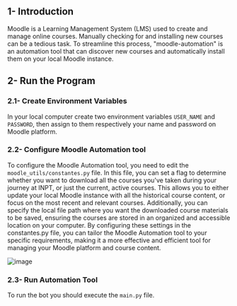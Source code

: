 ## 1- Introduction
Moodle is a Learning Management System (LMS) used to create and manage online courses. Manually checking for and installing new courses can be a tedious task. To streamline this process, "moodle-automation" is an automation tool that can discover new courses and automatically install them on your local Moodle instance.

## 2- Run the Program
### 2.1- Create Environment Variables
In your local computer create two environment variables `USER_NAME` and `PASSWORD`, then assign to them respectively your name and password on Moodle platform.
### 2.2- Configure Moodle Automation tool
To configure the Moodle Automation tool, you need to edit the `moodle_utils/constantes.py` file. In this file, you can set a flag to determine whether you want to download all the courses you've taken during your journey at INPT, or just the current, active courses. This allows you to either update your local Moodle instance with all the historical course content, or focus on the most recent and relevant courses. Additionally, you can specify the local file path where you want the downloaded course materials to be saved, ensuring the courses are stored in an organized and accessible location on your computer. By configuring these settings in the constantes.py file, you can tailor the Moodle Automation tool to your specific requirements, making it a more effective and efficient tool for managing your Moodle platform and course content.

![image](https://github.com/Aysr01/moodle-automation/assets/114707989/1bf84d20-7eb1-4bf6-abfb-3e949f3697bc)
### 2.3- Run Automation Tool
To run the bot you should execute the `main.py` file.
